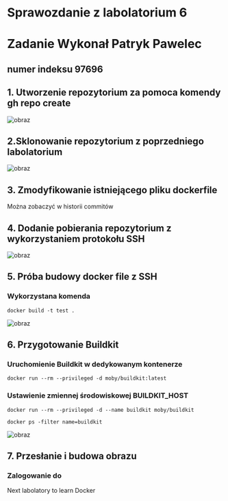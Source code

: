 # Sprawozdanie z labolatorium 6

# Zadanie Wykonał Patryk Pawelec
## numer indeksu 97696

## 1. Utworzenie repozytorium za pomoca komendy gh repo create

![obraz](https://github.com/Platynus/pawcho6/assets/56522713/e972ef16-7d78-484e-8d4f-266af361f529)

## 2.Sklonowanie repozytorium z poprzedniego labolatorium

![obraz](https://github.com/Platynus/pawcho6/assets/56522713/6f93c2a0-5e29-482b-8e72-8907fb2fb9cb)

## 3. Zmodyfikowanie istniejącego pliku dockerfile

Można zobaczyć w historii commitów

## 4. Dodanie pobierania repozytorium z wykorzystaniem protokołu SSH

![obraz](https://github.com/Platynus/pawcho6/assets/56522713/a320a9f4-f230-4aa0-aea5-f64871df0a2b)

## 5. Próba budowy docker file z SSH 
### Wykorzystana komenda 
```
docker build -t test .
```
![obraz](https://github.com/Platynus/pawcho6/assets/56522713/5c64ecf7-0768-49c8-9f61-9fde30ef87b2)

## 6. Przygotowanie Buildkit
### Uruchomienie Buildkit w dedykowanym kontenerze
```
docker run --rm --privileged -d moby/buildkit:latest
```
### Ustawienie zmiennej środowiskowej BUILDKIT_HOST
```
docker run --rm --privileged -d --name buildkit moby/buildkit

docker ps -filter name=buildkit
```
![obraz](https://github.com/Platynus/pawcho6/assets/56522713/e0fff910-291f-4ad8-90ca-eda265b70011)

## 7. Przesłanie i budowa obrazu

### Zalogowanie do 

Next labolatory to learn Docker
